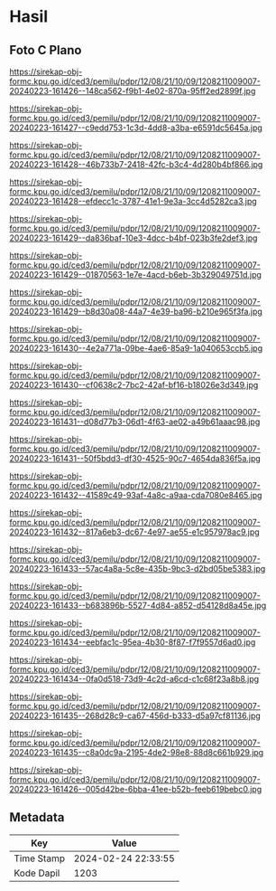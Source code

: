 # Hasil

## Foto C Plano

https://sirekap-obj-formc.kpu.go.id/ced3/pemilu/pdpr/12/08/21/10/09/1208211009007-20240223-161426--148ca562-f9b1-4e02-870a-95ff2ed2899f.jpg

https://sirekap-obj-formc.kpu.go.id/ced3/pemilu/pdpr/12/08/21/10/09/1208211009007-20240223-161427--c9edd753-1c3d-4dd8-a3ba-e6591dc5645a.jpg

https://sirekap-obj-formc.kpu.go.id/ced3/pemilu/pdpr/12/08/21/10/09/1208211009007-20240223-161428--46b733b7-2418-42fc-b3c4-4d280b4bf866.jpg

https://sirekap-obj-formc.kpu.go.id/ced3/pemilu/pdpr/12/08/21/10/09/1208211009007-20240223-161428--efdecc1c-3787-41e1-9e3a-3cc4d5282ca3.jpg

https://sirekap-obj-formc.kpu.go.id/ced3/pemilu/pdpr/12/08/21/10/09/1208211009007-20240223-161429--da836baf-10e3-4dcc-b4bf-023b3fe2def3.jpg

https://sirekap-obj-formc.kpu.go.id/ced3/pemilu/pdpr/12/08/21/10/09/1208211009007-20240223-161429--01870563-1e7e-4acd-b6eb-3b329049751d.jpg

https://sirekap-obj-formc.kpu.go.id/ced3/pemilu/pdpr/12/08/21/10/09/1208211009007-20240223-161429--b8d30a08-44a7-4e39-ba96-b210e965f3fa.jpg

https://sirekap-obj-formc.kpu.go.id/ced3/pemilu/pdpr/12/08/21/10/09/1208211009007-20240223-161430--4e2a771a-09be-4ae6-85a9-1a040653ccb5.jpg

https://sirekap-obj-formc.kpu.go.id/ced3/pemilu/pdpr/12/08/21/10/09/1208211009007-20240223-161430--cf0638c2-7bc2-42af-bf16-b18026e3d349.jpg

https://sirekap-obj-formc.kpu.go.id/ced3/pemilu/pdpr/12/08/21/10/09/1208211009007-20240223-161431--d08d77b3-06d1-4f63-ae02-a49b61aaac98.jpg

https://sirekap-obj-formc.kpu.go.id/ced3/pemilu/pdpr/12/08/21/10/09/1208211009007-20240223-161431--50f5bdd3-df30-4525-90c7-4654da836f5a.jpg

https://sirekap-obj-formc.kpu.go.id/ced3/pemilu/pdpr/12/08/21/10/09/1208211009007-20240223-161432--41589c49-93af-4a8c-a9aa-cda7080e8465.jpg

https://sirekap-obj-formc.kpu.go.id/ced3/pemilu/pdpr/12/08/21/10/09/1208211009007-20240223-161432--817a6eb3-dc67-4e97-ae55-e1c957978ac9.jpg

https://sirekap-obj-formc.kpu.go.id/ced3/pemilu/pdpr/12/08/21/10/09/1208211009007-20240223-161433--57ac4a8a-5c8e-435b-9bc3-d2bd05be5383.jpg

https://sirekap-obj-formc.kpu.go.id/ced3/pemilu/pdpr/12/08/21/10/09/1208211009007-20240223-161433--b683896b-5527-4d84-a852-d54128d8a45e.jpg

https://sirekap-obj-formc.kpu.go.id/ced3/pemilu/pdpr/12/08/21/10/09/1208211009007-20240223-161434--eebfac1c-95ea-4b30-8f87-f7f9557d6ad0.jpg

https://sirekap-obj-formc.kpu.go.id/ced3/pemilu/pdpr/12/08/21/10/09/1208211009007-20240223-161434--0fa0d518-73d9-4c2d-a6cd-c1c68f23a8b8.jpg

https://sirekap-obj-formc.kpu.go.id/ced3/pemilu/pdpr/12/08/21/10/09/1208211009007-20240223-161435--268d28c9-ca67-456d-b333-d5a97cf81136.jpg

https://sirekap-obj-formc.kpu.go.id/ced3/pemilu/pdpr/12/08/21/10/09/1208211009007-20240223-161435--c8a0dc9a-2195-4de2-98e8-88d8c661b929.jpg

https://sirekap-obj-formc.kpu.go.id/ced3/pemilu/pdpr/12/08/21/10/09/1208211009007-20240223-161426--005d42be-6bba-41ee-b52b-feeb619bebc0.jpg


## Metadata

| Key        | Value               |
| ---------- | ------------------- |
| Time Stamp | 2024-02-24 22:33:55 |
| Kode Dapil | 1203                |



